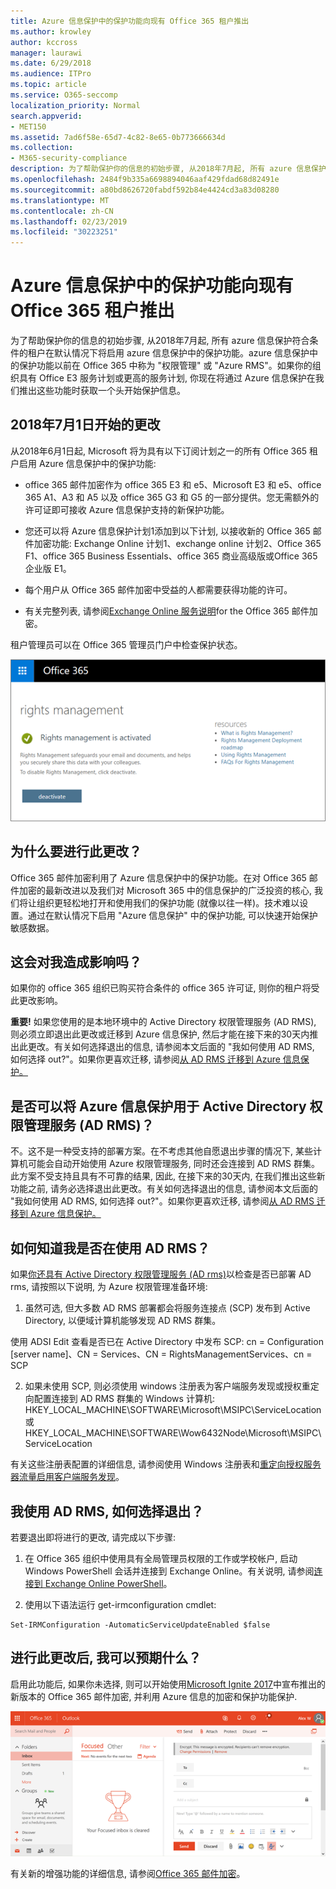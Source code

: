 ```yaml
---
title: Azure 信息保护中的保护功能向现有 Office 365 租户推出
ms.author: krowley
author: kccross
manager: laurawi
ms.date: 6/29/2018
ms.audience: ITPro
ms.topic: article
ms.service: O365-seccomp
localization_priority: Normal
search.appverid:
- MET150
ms.assetid: 7ad6f58e-65d7-4c82-8e65-0b773666634d
ms.collection:
- M365-security-compliance
description: 为了帮助保护你的信息的初始步骤, 从2018年7月起, 所有 azure 信息保护符合条件的租户在默认情况下将启用 azure 信息保护中的保护功能。azure 信息保护中的保护功能以前在 Office 365 中称为 "权限管理" 或 "Azure RMS"。如果你的组织具有 Office E3 服务计划或更高的服务计划, 你现在将通过 Azure 信息保护在我们推出这些功能时获取一个头开始保护信息。
ms.openlocfilehash: 2484f9b335a6698894046aaf429fdad68d82491e
ms.sourcegitcommit: a80bd8626720fabdf592b84e4424cd3a83d08280
ms.translationtype: MT
ms.contentlocale: zh-CN
ms.lasthandoff: 02/23/2019
ms.locfileid: "30223251"
---
```

# <a name="protection-features-in-azure-information-protection-rolling-out-to-existing-office-365-tenants"></a>Azure 信息保护中的保护功能向现有 Office 365 租户推出

为了帮助保护你的信息的初始步骤, 从2018年7月起, 所有 azure 信息保护符合条件的租户在默认情况下将启用 azure 信息保护中的保护功能。azure 信息保护中的保护功能以前在 Office 365 中称为 "权限管理" 或 "Azure RMS"。如果你的组织具有 Office E3 服务计划或更高的服务计划, 你现在将通过 Azure 信息保护在我们推出这些功能时获取一个头开始保护信息。
  
## <a name="changes-beginning-july-1-2018"></a>2018年7月1日开始的更改

从2018年6月1日起, Microsoft 将为具有以下订阅计划之一的所有 Office 365 租户启用 Azure 信息保护中的保护功能:
  
- office 365 邮件加密作为 office 365 E3 和 e5、Microsoft E3 和 e5、office 365 A1、A3 和 A5 以及 office 365 G3 和 G5 的一部分提供。您无需额外的许可证即可接收 Azure 信息保护支持的新保护功能。 
    
- 您还可以将 Azure 信息保护计划1添加到以下计划, 以接收新的 Office 365 邮件加密功能: Exchange Online 计划1、exchange online 计划2、Office 365 F1、office 365 Business Essentials、office 365 商业高级版或Office 365 企业版 E1。
    
- 每个用户从 Office 365 邮件加密中受益的人都需要获得功能的许可。
    
- 有关完整列表, 请参阅[Exchange Online 服务说明](https://technet.microsoft.com/library/exchange-online-service-description.aspx)for the Office 365 邮件加密。 
    
租户管理员可以在 Office 365 管理员门户中检查保护状态。 
  
![显示已激活 Office 365 中的权限管理的屏幕截图。](media/303453c8-e4a5-4875-b49f-e80c3eb7b91e.png)
  
## <a name="why-are-we-making-this-change"></a>为什么要进行此更改？

Office 365 邮件加密利用了 Azure 信息保护中的保护功能。在对 Office 365 邮件加密的最新改进以及我们对 Microsoft 365 中的信息保护的广泛投资的核心, 我们将让组织更轻松地打开和使用我们的保护功能 (就像以往一样)。技术难以设置。通过在默认情况下启用 "Azure 信息保护" 中的保护功能, 可以快速开始保护敏感数据。
  
## <a name="does-this-impact-me"></a>这会对我造成影响吗？

如果你的 office 365 组织已购买符合条件的 office 365 许可证, 则你的租户将受此更改影响。
  
 **重要!** 如果您使用的是本地环境中的 Active Directory 权限管理服务 (AD RMS), 则必须立即退出此更改或迁移到 Azure 信息保护, 然后才能在接下来的30天内推出此更改。有关如何选择退出的信息, 请参阅本文后面的 "我如何使用 AD RMS, 如何选择 out?"。如果你更喜欢迁移, 请参阅[从 AD RMS 迁移到 Azure 信息保护。](https://docs.microsoft.com/azure/information-protection/plan-design/migrate-from-ad-rms-to-azure-rms)
  
## <a name="can-i-use-azure-information-protection-with-active-directory-rights-management-services-ad-rms"></a>是否可以将 Azure 信息保护用于 Active Directory 权限管理服务 (AD RMS)？

不。这不是一种受支持的部署方案。在不考虑其他自愿退出步骤的情况下, 某些计算机可能会自动开始使用 Azure 权限管理服务, 同时还会连接到 AD RMS 群集。此方案不受支持且具有不可靠的结果, 因此, 在接下来的30天内, 在我们推出这些新功能之前, 请务必选择退出此更改。有关如何选择退出的信息, 请参阅本文后面的 "我如何使用 AD RMS, 如何选择 out?"。如果你更喜欢迁移, 请参阅[从 AD RMS 迁移到 Azure 信息保护。](https://docs.microsoft.com/azure/information-protection/plan-design/migrate-from-ad-rms-to-azure-rms)
  
## <a name="how-do-i-know-if-im-using-ad-rms"></a>如何知道我是否在使用 AD RMS？

如果[你还具有 Active Directory 权限管理服务 (AD rms)](https://docs.microsoft.com/azure/information-protection/deploy-use/prepare-environment-adrms)以检查是否已部署 AD rms, 请按照以下说明, 为 Azure 权限管理准备环境: 
  
1. 虽然可选, 但大多数 AD RMS 部署都会将服务连接点 (SCP) 发布到 Active Directory, 以便域计算机能够发现 AD RMS 群集。 
  
使用 ADSI Edit 查看是否已在 Active Directory 中发布 SCP: cn = Configuration [server name]、CN = Services、CN = RightsManagementServices、cn = SCP
    
2. 如果未使用 SCP, 则必须使用 windows 注册表为客户端服务发现或授权重定向配置连接到 AD RMS 群集的 Windows 计算机: HKEY_LOCAL_MACHINE\SOFTWARE\Microsoft\MSIPC\ServiceLocation 或 HKEY_LOCAL_MACHINE\SOFTWARE\Wow6432Node\Microsoft\MSIPC\ServiceLocation 
  
有关这些注册表配置的详细信息, 请参阅使用 Windows 注册表和[重定向授权服务器流量](https://docs.microsoft.com/azure/information-protection/rms-client/client-deployment-notes#redirecting-licensing-server-traffic)[启用客户端服务发现](https://docs.microsoft.com/azure/information-protection/rms-client/client-deployment-notes#enabling-client-side-service-discovery-by-using-the-windows-registry)。
    
## <a name="i-use-ad-rms-how-do-i-opt-out"></a>我使用 AD RMS, 如何选择退出？

若要退出即将进行的更改, 请完成以下步骤:
  
1. 在 Office 365 组织中使用具有全局管理员权限的工作或学校帐户, 启动 Windows PowerShell 会话并连接到 Exchange Online。有关说明, 请参阅[连接到 Exchange Online PowerShell](https://docs.microsoft.com/powershell/exchange/exchange-online/connect-to-exchange-online-powershell/connect-to-exchange-online-powershell?view=exchange-ps)。
    
2. 使用以下语法运行 get-irmconfiguration cmdlet:
    
  ```
  Set-IRMConfiguration -AutomaticServiceUpdateEnabled $false 
  ```

## <a name="what-can-i-expect-after-this-change-has-been-made"></a>进行此更改后, 我可以预期什么？

启用此功能后, 如果你未选择, 则可以开始使用[Microsoft Ignite 2017](https://techcommunity.microsoft.com/t5/Security-Privacy-and-Compliance/Email-Encryption-and-Rights-Protection/ba-p/110801)中宣布推出的新版本的 Office 365 邮件加密, 并利用 Azure 信息的加密和保护功能保护. 
  
![在 Outlook 网页版中显示 OME 保护邮件的屏幕截图。](media/599ca9e7-c05a-429e-ae8d-359f1291a3d8.png)
  
有关新的增强功能的详细信息, 请参阅[Office 365 邮件加密](ome.md)。
  

